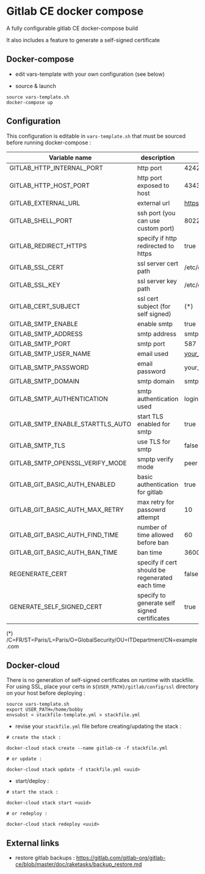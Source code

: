 # Gitlab CE docker compose 

A fully configurable gitlab CE docker-compose build 

It also includes a feature to generate a self-signed certificate

## Docker-compose

* edit vars-template with your own configuration (see below)

* source & launch

```
source vars-template.sh
docker-compose up
```

## Configuration

This configuration is editable in `vars-template.sh` that must be sourced before running docker-compose :

| Variable name                    |  description       | sample value                                      |
|----------------------------------|---------------------------------|------------------------------------------------------------------------|
| GITLAB_HTTP_INTERNAL_PORT        | http port   | 4242       |
| GITLAB_HTTP_HOST_PORT            | http port exposed to host  | 4343                                                                   |
| GITLAB_EXTERNAL_URL              | external url                               | https://com.example.host:4242                                          |
| GITLAB_SHELL_PORT                | ssh port (you can use custom port)                                | 8022                                                                   |
| GITLAB_REDIRECT_HTTPS            | specify if http redirected to https                                | true                                                                   |
| GITLAB_SSL_CERT                  | ssl server cert path                                | /etc/gitlab/ssl/gitlab.crt                                             |
| GITLAB_SSL_KEY                   | ssl server key path                                | /etc/gitlab/ssl/gitlab.key                                             |
| GITLAB_CERT_SUBJECT              | ssl cert subject (for self signed)                               | (*) |
| GITLAB_SMTP_ENABLE               | enable smtp                                | true                                                                   |
| GITLAB_SMTP_ADDRESS              | smtp address                                | smtp.gmail.com                                                         |
| GITLAB_SMTP_PORT                 | smtp port                                | 587                                                                    |
| GITLAB_SMTP_USER_NAME            | email used                                | your_mail@gmail.com                                                    |
| GITLAB_SMTP_PASSWORD             | email password                                | your_password                                                          |
| GITLAB_SMTP_DOMAIN               | smtp domain                                | smtp.gmail.com                                                         |
| GITLAB_SMTP_AUTHENTICATION       | smtp authentication used                                | login                                                                  |
| GITLAB_SMTP_ENABLE_STARTTLS_AUTO | start TLS enabled for smtp                                | true                                                                   |
| GITLAB_SMTP_TLS                  | use TLS for smtp                                | false                                                                  |
| GITLAB_SMTP_OPENSSL_VERIFY_MODE  | smptp verify mode                                | peer                                                                   |
| GITLAB_GIT_BASIC_AUTH_ENABLED    | basic authentication for gitlab                                | true                                                                   |
| GITLAB_GIT_BASIC_AUTH_MAX_RETRY  | max retry for passowrd attempt                                | 10                                                                     |
| GITLAB_GIT_BASIC_AUTH_FIND_TIME  | number of time allowed before ban                                | 60                                                                     |
| GITLAB_GIT_BASIC_AUTH_BAN_TIME   | ban time                                 | 3600                                                                   |
| REGENERATE_CERT                  | specify if cert should be regenerated each time                                | false                                                                  |
| GENERATE_SELF_SIGNED_CERT        | specify to generate self signed certificates                                | true                                                                   |

(*) /C=FR/ST=Paris/L=Paris/O=GlobalSecurity/OU=ITDepartment/CN=example.com

## Docker-cloud

There is no generation of self-signed certificates on runtime with stackfile. For using SSL, place your certs in `${USER_PATH}/gitlab/config/ssl` directory on your host before deploying :

```
source vars-template.sh
export USER_PATH=/home/bobby
envsubst < stackfile-template.yml > stackfile.yml
```

* revise your `stackfile.yml` file before creating/updating the stack :

```
# create the stack :

docker-cloud stack create --name gitlab-ce -f stackfile.yml

# or update :

docker-cloud stack update -f stackfile.yml <uuid>
```

* start/deploy :

```
# start the stack :

docker-cloud stack start <uuid>

# or redeploy :

docker-cloud stack redeploy <uuid>
```

## External links

* restore gitlab backups : https://gitlab.com/gitlab-org/gitlab-ce/blob/master/doc/raketasks/backup_restore.md